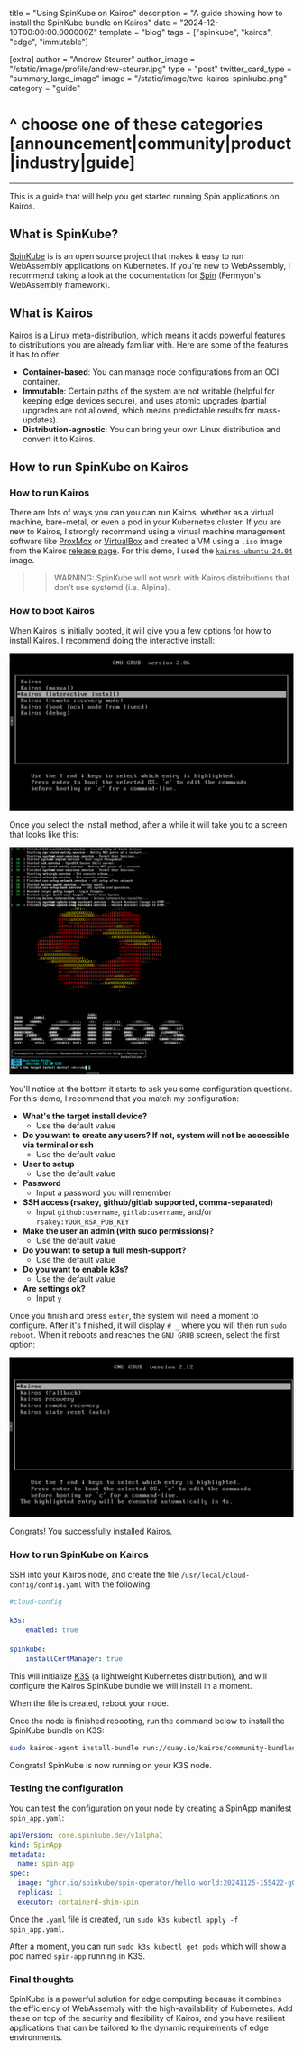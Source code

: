 title = "Using SpinKube on Kairos"
description = "A guide showing how to install the SpinKube bundle on Kairos"
date = "2024-12-10T00:00:00.000000Z"
template = "blog"
tags = ["spinkube", "kairos", "edge", "immutable"]

[extra]
author = "Andrew Steurer"
author_image = "/static/image/profile/andrew-steurer.jpg"
type = "post"
twitter_card_type = "summary_large_image"
image = "/static/image/twc-kairos-spinkube.png"
category = "guide"
# ^ choose one of these categories [announcement|community|product|industry|guide]

---

This is a guide that will help you get started running Spin applications on Kairos.

## What is SpinKube?

[SpinKube](https://spinkube.dev) is is an open source project that makes it easy to run WebAssembly applications on Kubernetes. If you're new to WebAssembly, I recommend taking a look at the documentation for [Spin](https://www.fermyon.com/spin) (Fermyon's WebAssembly framework).

## What is Kairos

[Kairos](https://kairos.io/) is a Linux meta-distribution, which means it adds powerful features to distributions you are already familiar with. Here are some of the features it has to offer:
- **Container-based**: You can manage node configurations from an OCI container.
- **Immutable**: Certain paths of the system are not writable (helpful for keeping edge devices secure), and uses atomic upgrades (partial upgrades are not allowed, which means predictable results for mass-updates).
- **Distribution-agnostic**: You can bring your own Linux distribution and convert it to Kairos.

## How to run SpinKube on Kairos

### How to run Kairos

There are lots of ways you can you can run Kairos, whether as a virtual machine, bare-metal, or even a pod in your Kubernetes cluster. If you are new to Kairos, I strongly recommend using a virtual machine management software like [ProxMox](https://www.proxmox.com/en/proxmox-virtual-environment/overview) or [VirtualBox](https://www.virtualbox.org/) and created a VM using a `.iso` image from the Kairos [release page](https://github.com/kairos-io/kairos/releases). For this demo, I used the [`kairos-ubuntu-24.04`](https://github.com/kairos-io/kairos/releases/download/v3.2.3/kairos-ubuntu-24.04-standard-amd64-generic-v3.2.3-k3sv1.31.2+k3s1.iso) image.

>>WARNING: SpinKube will not work with Kairos distributions that don't use systemd (i.e. Alpine).

### How to boot Kairos

When Kairos is initially booted, it will give you a few options for how to install Kairos. I recommend doing the interactive install:

![kairos boot screen](01.png "Kairos Boot Screen")

Once you select the install method, after a while it will take you to a screen that looks like this:

![kairos init screen](02.png "Kairos Init Screen")

You'll notice at the bottom it starts to ask you some configuration questions. For this demo, I recommend that you match my configuration:

- **What's the target install device?**
    - Use the default value
- **Do you want to create any users? If not, system will not be accessible via terminal or ssh**
    - Use the default value
- **User to setup**
    - Use the default value
- **Password**
    - Input a password you will remember
- **SSH access (rsakey, github/gitlab supported, comma-separated)**
    - Input `github:username`, `gitlab:username`, and/or `rsakey:YOUR_RSA_PUB_KEY`
- **Make the user an admin (with sudo permissions)?**
    - Use the default value
- **Do you want to setup a full mesh-support?**
    - Use the default value
- **Do you want to enable k3s?**
    - Use the default value
- **Are settings ok?**
    - Input `y`


Once you finish and press `enter`, the system will need a moment to configure. After it's finished, it will display `# _` where you will then run `sudo reboot`. When it reboots and reaches the `GNU GRUB` screen, select the first option:

![kairos reboot screen](03.png "Kairos Reboot Screen")

Congrats! You successfully installed Kairos.

### How to run SpinKube on Kairos

SSH into your Kairos node, and create the file `/usr/local/cloud-config/config.yaml` with the following:

```yaml
#cloud-config

k3s:
    enabled: true

spinkube:
    installCertManager: true
```

This will initialize [K3S](https://k3s.io/) (a lightweight Kubernetes distribution), and will configure the Kairos SpinKube bundle we will install in a moment.

When the file is created, reboot your node.

Once the node is finished rebooting, run the command below to install the SpinKube bundle on K3S:
```sh
sudo kairos-agent install-bundle run://quay.io/kairos/community-bundles:spinkube_latest
```

Congrats! SpinKube is now running on your K3S node.

### Testing the configuration

You can test the configuration on your node by creating a SpinApp manifest `spin_app.yaml`:
```yaml
apiVersion: core.spinkube.dev/v1alpha1
kind: SpinApp
metadata:
  name: spin-app
spec:
  image: "ghcr.io/spinkube/spin-operator/hello-world:20241125-155422-g07a3175"
  replicas: 1
  executor: containerd-shim-spin
```

Once the `.yaml` file is created, run `sudo k3s kubectl apply -f spin_app.yaml`.

After a moment, you can run `sudo k3s kubectl get pods` which will show a pod named `spin-app` running in K3S.

### Final thoughts

SpinKube is a powerful solution for edge computing because it combines the efficiency of WebAssembly with the high-availability of Kubernetes. Add these on top of the security and flexibility of Kairos, and you have resilient applications that can be tailored to the dynamic requirements of edge environments.